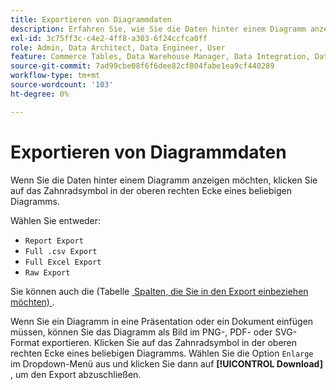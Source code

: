 ```yaml
---
title: Exportieren von Diagrammdaten
description: Erfahren Sie, wie Sie die Daten hinter einem Diagramm anzeigen.
exl-id: 3c75ff3c-c4e2-4ff8-a303-6f24ccfca0ff
role: Admin, Data Architect, Data Engineer, User
feature: Commerce Tables, Data Warehouse Manager, Data Integration, Data Import/Export
source-git-commit: 7ad99cbe08f6f6dee82cf804fabe1ea9cf440289
workflow-type: tm+mt
source-wordcount: '103'
ht-degree: 0%

---
```


# Exportieren von Diagrammdaten

Wenn Sie die Daten hinter einem Diagramm anzeigen möchten, klicken Sie auf das Zahnradsymbol in der oberen rechten Ecke eines beliebigen Diagramms.

Wählen Sie entweder:

- `Report Export`
- `Full .csv Export`
- `Full Excel Export`
- `Raw Export`

Sie können auch die (Tabelle [&#x200B; Spalten, die Sie in den Export einbeziehen möchten) &#x200B;](../../tutorials/export-raw-data.md).

Wenn Sie ein Diagramm in eine Präsentation oder ein Dokument einfügen müssen, können Sie das Diagramm als Bild im PNG-, PDF- oder SVG-Format exportieren. Klicken Sie auf das Zahnradsymbol in der oberen rechten Ecke eines beliebigen Diagramms. Wählen Sie die Option `Enlarge` im Dropdown-Menü aus und klicken Sie dann auf **[!UICONTROL Download]** , um den Export abzuschließen.
